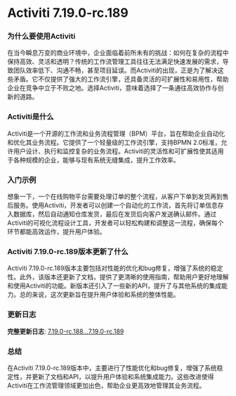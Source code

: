 # Activiti 7.19.0-rc.189
### 为什么要使用Activiti

在当今瞬息万变的商业环境中，企业面临着前所未有的挑战：如何在复杂的流程中保持高效、灵活和透明？传统的工作流管理工具往往无法满足快速发展的需求，导致团队效率低下、沟通不畅，甚至项目延误。而Activiti的出现，正是为了解决这些矛盾。它不仅提供了强大的工作流引擎，还具备灵活的可扩展性和易用性，帮助企业在竞争中立于不败之地。选择Activiti，意味着选择了一条通往高效协作与创新的道路。

### Activiti是什么

Activiti是一个开源的工作流和业务流程管理（BPM）平台，旨在帮助企业自动化和优化其业务流程。它提供了一个轻量级的工作流引擎，支持BPMN 2.0标准，允许用户设计、执行和监控复杂的业务流程。Activiti的灵活性和可扩展性使其适用于各种规模的企业，能够与现有系统无缝集成，提升工作效率。

### 入门示例

想象一下，一个在线购物平台需要处理订单的整个流程，从客户下单到发货再到售后服务。使用Activiti，开发者可以创建一个自动化的工作流，首先将订单信息存入数据库，然后自动通知仓库发货，最后在发货后向客户发送确认邮件。通过Activiti的可视化流程设计工具，开发者可以轻松构建和调整这一流程，确保每个环节都能高效运作，提升用户体验。

### Activiti 7.19.0-rc.189版本更新了什么

Activiti 7.19.0-rc.189版本主要包括对性能的优化和bug修复，增强了系统的稳定性。此外，该版本还更新了文档，提供了更清晰的使用指南，帮助用户更好地理解和使用Activiti的功能。新版本还引入了一些新的API，提升了与其他系统的集成能力。总的来说，这次更新旨在提升用户体验和系统的整体性能。

### 更新日志

**完整更新日志**: [7.19.0-rc.188...7.19.0-rc.189](https://github.com/Activiti/Activiti/compare/7.19.0-rc.188...7.19.0-rc.189)

### 总结

在Activiti 7.19.0-rc.189版本中，主要进行了性能优化和bug修复，增强了系统稳定性，并更新了文档和API，以提升用户体验和系统集成能力。这些改进使得Activiti在工作流管理领域更加出色，帮助企业更高效地管理其业务流程。